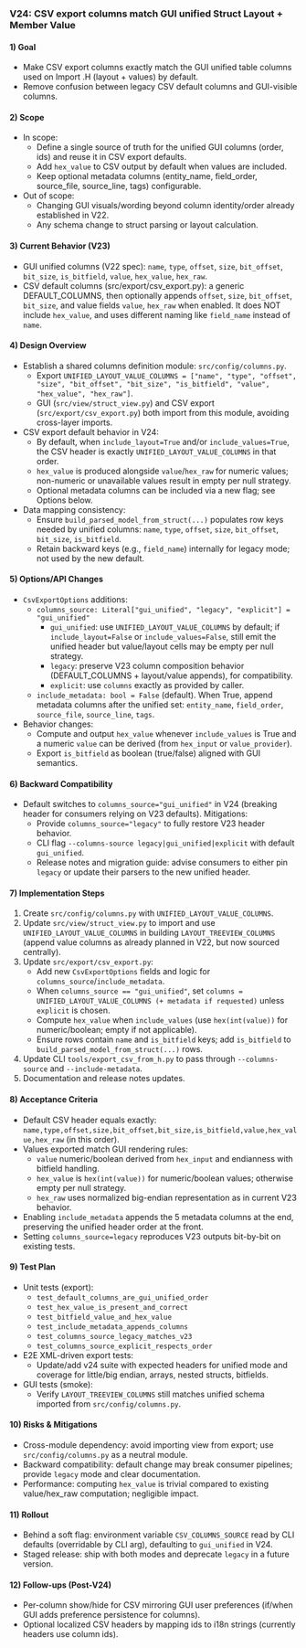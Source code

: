 ### V24: CSV export columns match GUI unified Struct Layout + Member Value

#### 1) Goal
- Make CSV export columns exactly match the GUI unified table columns used on Import .H (layout + values) by default.
- Remove confusion between legacy CSV default columns and GUI-visible columns.

#### 2) Scope
- In scope:
  - Define a single source of truth for the unified GUI columns (order, ids) and reuse it in CSV export defaults.
  - Add `hex_value` to CSV output by default when values are included.
  - Keep optional metadata columns (entity_name, field_order, source_file, source_line, tags) configurable.
- Out of scope:
  - Changing GUI visuals/wording beyond column identity/order already established in V22.
  - Any schema change to struct parsing or layout calculation.

#### 3) Current Behavior (V23)
- GUI unified columns (V22 spec): `name`, `type`, `offset`, `size`, `bit_offset`, `bit_size`, `is_bitfield`, `value`, `hex_value`, `hex_raw`.
- CSV default columns (src/export/csv_export.py): a generic DEFAULT_COLUMNS, then optionally appends `offset`, `size`, `bit_offset`, `bit_size`, and value fields `value`, `hex_raw` when enabled. It does NOT include `hex_value`, and uses different naming like `field_name` instead of `name`.

#### 4) Design Overview
- Establish a shared columns definition module: `src/config/columns.py`.
  - Export `UNIFIED_LAYOUT_VALUE_COLUMNS = ["name", "type", "offset", "size", "bit_offset", "bit_size", "is_bitfield", "value", "hex_value", "hex_raw"]`.
  - GUI (`src/view/struct_view.py`) and CSV export (`src/export/csv_export.py`) both import from this module, avoiding cross-layer imports.
- CSV export default behavior in V24:
  - By default, when `include_layout=True` and/or `include_values=True`, the CSV header is exactly `UNIFIED_LAYOUT_VALUE_COLUMNS` in that order.
  - `hex_value` is produced alongside `value`/`hex_raw` for numeric values; non-numeric or unavailable values result in empty per null strategy.
  - Optional metadata columns can be included via a new flag; see Options below.
- Data mapping consistency:
  - Ensure `build_parsed_model_from_struct(...)` populates row keys needed by unified columns: `name`, `type`, `offset`, `size`, `bit_offset`, `bit_size`, `is_bitfield`.
  - Retain backward keys (e.g., `field_name`) internally for legacy mode; not used by the new default.

#### 5) Options/API Changes
- `CsvExportOptions` additions:
  - `columns_source: Literal["gui_unified", "legacy", "explicit"] = "gui_unified"`
    - `gui_unified`: use `UNIFIED_LAYOUT_VALUE_COLUMNS` by default; if `include_layout=False` or `include_values=False`, still emit the unified header but value/layout cells may be empty per null strategy.
    - `legacy`: preserve V23 column composition behavior (DEFAULT_COLUMNS + layout/value appends), for compatibility.
    - `explicit`: use `columns` exactly as provided by caller.
  - `include_metadata: bool = False` (default). When True, append metadata columns after the unified set: `entity_name`, `field_order`, `source_file`, `source_line`, `tags`.
- Behavior changes:
  - Compute and output `hex_value` whenever `include_values` is True and a numeric `value` can be derived (from `hex_input` or `value_provider`).
  - Export `is_bitfield` as boolean (true/false) aligned with GUI semantics.

#### 6) Backward Compatibility
- Default switches to `columns_source="gui_unified"` in V24 (breaking header for consumers relying on V23 defaults). Mitigations:
  - Provide `columns_source="legacy"` to fully restore V23 header behavior.
  - CLI flag `--columns-source legacy|gui_unified|explicit` with default `gui_unified`.
  - Release notes and migration guide: advise consumers to either pin `legacy` or update their parsers to the new unified header.

#### 7) Implementation Steps
1) Create `src/config/columns.py` with `UNIFIED_LAYOUT_VALUE_COLUMNS`.
2) Update `src/view/struct_view.py` to import and use `UNIFIED_LAYOUT_VALUE_COLUMNS` in building `LAYOUT_TREEVIEW_COLUMNS` (append value columns as already planned in V22, but now sourced centrally).
3) Update `src/export/csv_export.py`:
   - Add new `CsvExportOptions` fields and logic for `columns_source`/`include_metadata`.
   - When `columns_source == "gui_unified"`, set `columns = UNIFIED_LAYOUT_VALUE_COLUMNS (+ metadata if requested)` unless `explicit` is chosen.
   - Compute `hex_value` when `include_values` (use `hex(int(value))` for numeric/boolean; empty if not applicable).
   - Ensure rows contain `name` and `is_bitfield` keys; add `is_bitfield` to `build_parsed_model_from_struct(...)` rows.
4) Update CLI `tools/export_csv_from_h.py` to pass through `--columns-source` and `--include-metadata`.
5) Documentation and release notes updates.

#### 8) Acceptance Criteria
- Default CSV header equals exactly: `name,type,offset,size,bit_offset,bit_size,is_bitfield,value,hex_value,hex_raw` (in this order).
- Values exported match GUI rendering rules:
  - `value` numeric/boolean derived from `hex_input` and endianness with bitfield handling.
  - `hex_value` is `hex(int(value))` for numeric/boolean values; otherwise empty per null strategy.
  - `hex_raw` uses normalized big-endian representation as in current V23 behavior.
- Enabling `include_metadata` appends the 5 metadata columns at the end, preserving the unified header order at the front.
- Setting `columns_source=legacy` reproduces V23 outputs bit-by-bit on existing tests.

#### 9) Test Plan
- Unit tests (export):
  - `test_default_columns_are_gui_unified_order`
  - `test_hex_value_is_present_and_correct`
  - `test_bitfield_value_and_hex_value`
  - `test_include_metadata_appends_columns`
  - `test_columns_source_legacy_matches_v23`
  - `test_columns_source_explicit_respects_order`
- E2E XML-driven export tests:
  - Update/add v24 suite with expected headers for unified mode and coverage for little/big endian, arrays, nested structs, bitfields.
- GUI tests (smoke):
  - Verify `LAYOUT_TREEVIEW_COLUMNS` still matches unified schema imported from `src/config/columns.py`.

#### 10) Risks & Mitigations
- Cross-module dependency: avoid importing view from export; use `src/config/columns.py` as a neutral module.
- Backward compatibility: default change may break consumer pipelines; provide `legacy` mode and clear documentation.
- Performance: computing `hex_value` is trivial compared to existing value/hex_raw computation; negligible impact.

#### 11) Rollout
- Behind a soft flag: environment variable `CSV_COLUMNS_SOURCE` read by CLI defaults (overridable by CLI arg), defaulting to `gui_unified` in V24.
- Staged release: ship with both modes and deprecate `legacy` in a future version.

#### 12) Follow-ups (Post-V24)
- Per-column show/hide for CSV mirroring GUI user preferences (if/when GUI adds preference persistence for columns).
- Optional localized CSV headers by mapping ids to i18n strings (currently headers use column ids).

